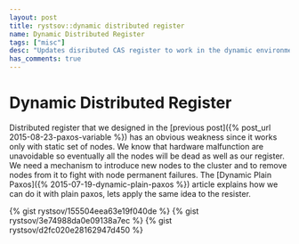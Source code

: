 ```yaml
---
layout: post
title: rystsov::dynamic distributed register
name: Dynamic Distributed Register
tags: ["misc"]
desc: "Updates disributed CAS register to work in the dynamic environments"
has_comments: true
---
```


<h1>Dynamic Distributed Register</h1>

Distributed register that we designed in the [previous post]({% post_url 2015-08-23-paxos-variable %}) has an obvious weakness since it works only with static set of nodes. We know that hardware malfunction are unavoidable so eventually all the nodes will be dead as well as our register. We need a mechanism to introduce new nodes to the cluster and to remove nodes from it to fight with node permanent failures. The [Dynamic Plain Paxos]({% 2015-07-19-dynamic-plain-paxos %}) article explains how we can do it with plain paxos, lets apply the same idea to the resister.

{% gist rystsov/155504eea63e19f040de %}
{% gist rystsov/3e74988da0e09138a7ec %}
{% gist rystsov/d2fc020e28162947d450 %}
